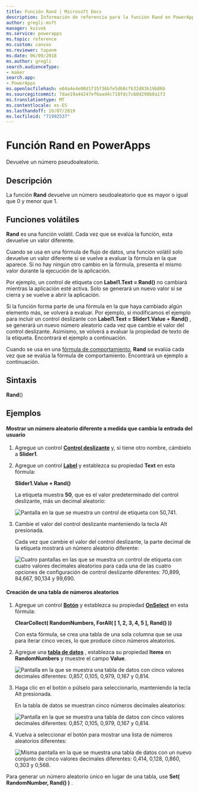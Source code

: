 ```yaml
---
title: Función Rand | Microsoft Docs
description: Información de referencia para la función Rand en PowerApps, incluida la sintaxis
author: gregli-msft
manager: kvivek
ms.service: powerapps
ms.topic: reference
ms.custom: canvas
ms.reviewer: tapanm
ms.date: 06/09/2018
ms.author: gregli
search.audienceType:
- maker
search.app:
- PowerApps
ms.openlocfilehash: e04a4e4e00d1f35f36b7e5d68cfb32d83b19b86b
ms.sourcegitcommit: 7dae19a44247ef6aad4c718fdc7c68d298b0a1f3
ms.translationtype: MT
ms.contentlocale: es-ES
ms.lasthandoff: 10/07/2019
ms.locfileid: "71992537"
---
```

# <a name="rand-function-in-powerapps"></a>Función Rand en PowerApps
Devuelve un número pseudoaleatorio.

## <a name="description"></a>Descripción
La función **Rand** devuelve un número seudoaleatorio que es mayor o igual que 0 y menor que 1.

## <a name="volatile-functions"></a>Funciones volátiles
**Rand** es una función volátil.  Cada vez que se evalúa la función, esta devuelve un valor diferente.  

Cuando se usa en una fórmula de flujo de datos, una función volátil solo devuelve un valor diferente si se vuelve a evaluar la fórmula en la que aparece.  Si no hay ningún otro cambio en la fórmula, presenta el mismo valor durante la ejecución de la aplicación.

Por ejemplo, un control de etiqueta con **Label1.Text = Rand()** no cambiará mientras la aplicación esté activa.  Solo se generará un nuevo valor si se cierra y se vuelve a abrir la aplicación.

Si la función forma parte de una fórmula en la que haya cambiado algún elemento más, se volverá a evaluar.  Por ejemplo, si modificamos el ejemplo para incluir un control deslizante con **Label1.Text = Slider1.Value + Rand()** , se generará un nuevo número aleatorio cada vez que cambie el valor del control deslizante. Asimismo, se volverá a evaluar la propiedad de texto de la etiqueta.  Encontrará el ejemplo a continuación.

Cuando se usa en una [fórmula de comportamiento](../working-with-formulas-in-depth.md), **Rand** se evalúa cada vez que se evalúa la fórmula de comportamiento.  Encontrará un ejemplo a continuación.

## <a name="syntax"></a>Sintaxis
**Rand**()

## <a name="examples"></a>Ejemplos

#### <a name="display-a-different-random-number-as-user-input-changes"></a>Mostrar un número aleatorio diferente a medida que cambia la entrada del usuario
1. Agregue un control **[Control deslizante](../controls/control-slider.md)** y, si tiene otro nombre, cámbielo a **Slider1**.

1. Agregue un control **[Label](../controls/control-text-box.md)** y establezca su propiedad **Text** en esta fórmula:

    **Slider1.Value + Rand()**

    La etiqueta muestra **50**, que es el valor predeterminado del control deslizante, más un decimal aleatorio:

    ![Pantalla en la que se muestra un control de etiqueta con 50,741.](media/function-rand/rand-slider-1.png)

1. Cambie el valor del control deslizante manteniendo la tecla Alt presionada.

    Cada vez que cambie el valor del control deslizante, la parte decimal de la etiqueta mostrará un número aleatorio diferente:

    ![Cuatro pantallas en las que se muestra un control de etiqueta con cuatro valores decimales aleatorios para cada una de las cuatro opciones de configuración de control deslizante diferentes: 70,899, 84,667, 90,134 y 99,690.](media/function-rand/rand-slider-results.png)

#### <a name="create-a-table-of-random-numbers"></a>Creación de una tabla de números aleatorios
1. Agregue un control **[Botón](../controls/control-button.md)** y establezca su propiedad **[OnSelect](../controls/properties-core.md)** en esta fórmula:

    **ClearCollect( RandomNumbers, ForAll( [ 1, 2, 3, 4, 5 ], Rand() ))**

    Con esta fórmula, se crea una tabla de una sola columna que se usa para iterar cinco veces, lo que produce cinco números aleatorios.

1. Agregue una **[tabla de datos](../controls/control-data-table.md)** , establezca su propiedad **Items** en **RandomNumbers** y muestre el campo **Value**.

    ![Pantalla en la que se muestra una tabla de datos con cinco valores decimales diferentes: 0,857, 0,105, 0,979, 0,167 y 0,814.](media/function-rand/set-show-data.png)

1. Haga clic en el botón o púlselo para seleccionarlo, manteniendo la tecla Alt presionada.

    En la tabla de datos se muestran cinco números decimales aleatorios:

    ![Pantalla en la que se muestra una tabla de datos con cinco valores decimales diferentes: 0,857, 0,105, 0,979, 0,167 y 0,814.](media/function-rand/rand-collection-1.png)

1. Vuelva a seleccionar el botón para mostrar una lista de números aleatorios diferentes:

    ![Misma pantalla en la que se muestra una tabla de datos con un nuevo conjunto de cinco valores decimales diferentes: 0,414, 0,128, 0,860, 0,303 y 0,568.](media/function-rand/rand-collection-2.png)

Para generar un número aleatorio único en lugar de una tabla, use **Set( RandomNumber, Rand() )** .
